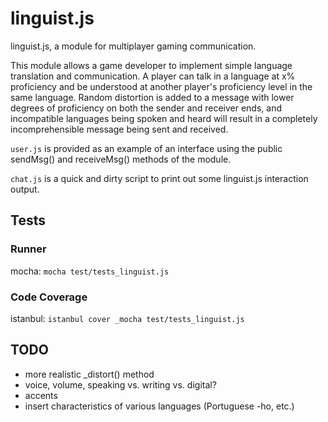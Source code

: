 # linguist.js

linguist.js, a module for multiplayer gaming communication.

This module allows a game developer to implement simple language translation and communication.  A player can talk in a language at x% proficiency and be understood at another player's proficiency level in the same language.  Random distortion is added to a message with lower degrees of proficiency on both the sender and receiver ends, and incompatible languages being spoken and heard will result in a completely incomprehensible message being sent and received.

`user.js` is provided as an example of an interface using the public sendMsg() and receiveMsg() methods of the module.

`chat.js` is a quick and dirty script to print out some linguist.js interaction output.

## Tests

### Runner

mocha: `mocha test/tests_linguist.js`

### Code Coverage

istanbul: `istanbul cover _mocha test/tests_linguist.js`

## TODO

* more realistic _distort() method
* voice, volume, speaking vs. writing vs. digital?
* accents
* insert characteristics of various languages (Portuguese -ho, etc.)
